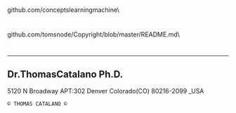 # 

github.com/conceptslearningmachine\

# 

github.com/tomsnode/Copyright/blob/master/README.md\

#

--------------
Dr.ThomasCatalano Ph.D.
---------------
5120 N Broadway APT:302
Denver Colorado(CO) 80216-2099 _USA

    © THOMAS CATALANO ©
